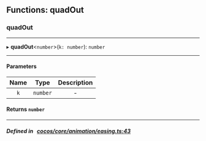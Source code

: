 ## Functions: quadOut

### quadOut


___
▸ **quadOut**<`number`\>(`k: number`): `number`
___


#### Parameters

| Name | Type | Description |
| :------: | :------: | :------: |
| `k` | `number` | - |

#### Returns `number` 
___


##### Defined in &nbsp;   [cocos/core/animation/easing.ts:43](https://github.com/cocos-creator/engine/blob/c7bf6b8a9/cocos/core/animation/easing.ts#L43)&nbsp;
